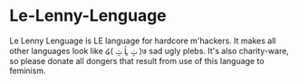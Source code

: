 # Le-Lenny-Lenguage
Le Lenny Lenguage is LE language for hardcore m'hackers. It makes all other languages look like ໒( ݓ Ĺ̯ ݓ )७ sad ugly plebs.
It's also charity-ware, so please donate all dongers that result from use of this language to feminism.
